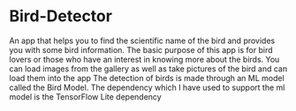 # Bird-Detector
An app that helps you to find the scientific name of the bird and provides you with some bird information. 
The basic purpose of this app is for bird lovers or those who have an interest in knowing more about the birds. 
You can load images from the gallery as well as take pictures of the bird and can load them into the app
The detection of birds is made through an ML model called the Bird Model.
The dependency which I have used to support the ml model is the TensorFlow Lite dependency
